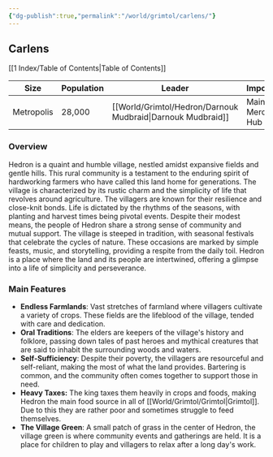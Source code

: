 ```yaml
---
{"dg-publish":true,"permalink":"/world/grimtol/carlens/"}
---
```


## Carlens

[[1 Index/Table of Contents\|Table of Contents]]

| Size       | Population | Leader               | Importance        | Location    |
| ---------- | ---------- | -------------------- | ----------------- | ----------- |
| Metropolis | 28,000     | [[World/Grimtol/Hedron/Darnouk Mudbraid\|Darnouk Mudbraid]] | Main Merchant Hub | [[World/Grimtol/Grimtol\|Grimtol]] |
### Overview
Hedron is a quaint and humble village, nestled amidst expansive fields and gentle hills. This rural community is a testament to the enduring spirit of hardworking farmers who have called this land home for generations. The village is characterized by its rustic charm and the simplicity of life that revolves around agriculture. The villagers are known for their resilience and close-knit bonds. Life is dictated by the rhythms of the seasons, with planting and harvest times being pivotal events. Despite their modest means, the people of Hedron share a strong sense of community and mutual support. The village is steeped in tradition, with seasonal festivals that celebrate the cycles of nature. These occasions are marked by simple feasts, music, and storytelling, providing a respite from the daily toil. Hedron is a place where the land and its people are intertwined, offering a glimpse into a life of simplicity and perseverance. 

### Main Features
- **Endless Farmlands**: Vast stretches of farmland where villagers cultivate a variety of crops. These fields are the lifeblood of the village, tended with care and dedication.
- **Oral Traditions**: The elders are keepers of the village's history and folklore, passing down tales of past heroes and mythical creatures that are said to inhabit the surrounding woods and waters.
- **Self-Sufficiency**: Despite their poverty, the villagers are resourceful and self-reliant, making the most of what the land provides. Bartering is common, and the community often comes together to support those in need.
- **Heavy Taxes:** The king taxes them heavily in crops and foods, making Hedron the main food source in all of [[World/Grimtol/Grimtol\|Grimtol]]. Due to this they are rather poor and sometimes struggle to feed themselves.
- **The Village Green**: A small patch of grass in the center of Hedron, the village green is where community events and gatherings are held. It is a place for children to play and villagers to relax after a long day's work. 